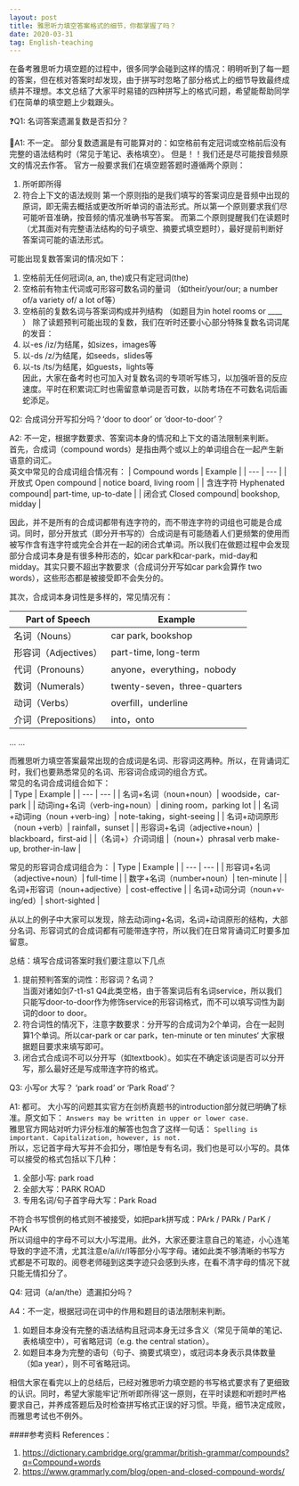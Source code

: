 ```yaml
---
layout: post
title: 雅思听力填空答案格式的细节，你都掌握了吗？
date: 2020-03-31
tag: English-teaching
---
```


在备考雅思听力填空题的过程中，很多同学会碰到这样的情况：明明听到了每一题的答案，但在核对答案时却发现，由于拼写时忽略了部分格式上的细节导致最终成绩并不理想。本文总结了大家平时易错的四种拼写上的格式问题，希望能帮助同学们在简单的填空题上少栽跟头。

❓Q1: 名词答案遗漏复数是否扣分？  

📖A1: 不一定。
部分复数遗漏是有可能算对的：如空格前有定冠词或空格前后没有完整的语法结构时（常见于笔记、表格填空）。
但是！！我们还是尽可能按音频原文的情况去作答。
官方一般要求我们在填空题答题时遵循两个原则：
1.	 所听即所得
2.	 符合上下文的语法规则
第一个原则指的是我们填写的答案词应是音频中出现的原词，即无需去概括或更改所听单词的语法形式。所以第一个原则要求我们尽可能听音准确，按音频的情况准确书写答案。
而第二个原则提醒我们在读题时（尤其面对有完整语法结构的句子填空、摘要式填空题时），最好提前判断好答案词可能的语法形式。

可能出现复数答案词的情况如下：
1.	空格前无任何冠词(a, an, the)或只有定冠词(the)
2.	空格前有物主代词或可形容可数名词的量词
（如their/your/our; a number of/a variety of/ a lot of等）
3.	空格前的复数名词与答案词构成并列结构
（如题目为in hotel rooms or ____ ）
除了读题预判可能出现的复数，我们在听时还要小心部分特殊复数名词词尾的发音：
1.	以-es /iz/为结尾，如sizes，images等
2.	以-ds /z/为结尾，如seeds，slides等
3.	以-ts /ts/为结尾，如guests，lights等  
因此，大家在备考时也可加入对复数名词的专项听写练习，以加强听音的反应速度。平时在积累词汇时也需留意单词是否可数，以防考场在不可数名词后画蛇添足。

Q2: 合成词分开写扣分吗？‘door to door’ or ‘door-to-door’？

A2: 不一定，根据字数要求、答案词本身的情况和上下文的语法限制来判断。  
首先，合成词（compound words）是指由两个或以上的单词组合在一起产生新语意的词汇。  
英文中常见的合成词组合情况有：
| Compound words | Example |
| --- | --- |
| 开放式 Open compound |	notice board, living room   |
| 含连字符 Hyphenated compound| part-time, up-to-date |
| 闭合式 Closed compound| bookshop, midday |


因此，并不是所有的合成词都带有连字符的，而不带连字符的词组也可能是合成词。同时，部分开放式（即分开书写的）合成词是有可能随着人们更频繁的使用而被写作含有连字符或完全合并在一起的闭合式单词。所以我们在做题过程中会发现部分合成词本身是有很多种形态的，如car park和car-park，mid-day和midday。其实只要不超出字数要求（合成词分开写如car park会算作 two words），这些形态都是被接受即不会失分的。

其次，合成词本身词性是多样的，常见情况有：

| Part of Speech| Example |
| --- | --- |
| 名词（Nouns）|	car park, bookshop |
| 形容词（Adjectives）|	part-time, long-term  |
| 代词（Pronouns）	| anyone，everything，nobody  |
| 数词（Numerals）	| twenty-seven，three-quarters  |
| 动词（Verbs）	| overfill，underline |  
| 介词（Prepositions）|	into，onto  |
…	…  

而雅思听力填空答案最常出现的合成词是名词、形容词这两种。所以，在背诵词汇时，我们也要熟悉常见的名词、形容词合成词的组合方式。  
常见的名词合成词组合如下：  
| Type | Example |
| --- | --- |
| 名词+名词（noun+noun）|	woodside，car-park  |
| 动词ing+名词（verb-ing+noun）|	dining room，parking lot  |
| 名词+动词ing（noun +verb-ing）|	note-taking，sight-seeing  |
| 名词+动词原形（noun +verb）|	rainfall，sunset  |
| 形容词+名词（adjective+noun）|	blackboard，first-aid  |
|（名词+）介词词组 |（noun+）phrasal verb	make-up, brother-in-law |

常见的形容词合成词组合为：
| Type | Example |
| --- | --- |
| 形容词+名词（adjective+noun）|	full-time |
| 数字+名词（number+noun）|	ten-minute |
| 名词+形容词（noun+adjective）|	cost-effective |
| 名词+动词分词（noun+v-ing/ed）|	short-sighted |

从以上的例子中大家可以发现，除去动词ing+名词，名词+动词原形的结构，大部分名词、形容词式的合成词都有可能带连字符，所以我们在日常背诵词汇时要多加留意。

总结：填写合成词答案时我们要注意以下几点  
1.	提前预判答案的词性：形容词？名词？  
当面对诸如剑7-t1-s1 Q4此类空格，由于答案词后有名词service，所以我们只能写door-to-door作为修饰service的形容词格式，而不可以填写词性为副词的door to door。
2.	符合词性的情况下，注意字数要求：分开写的合成词为2个单词，合在一起则算1个单词。所以car-park or car park，ten-minute or ten minutes‘ 大家根据题目要求来填写即可。 
3.	闭合式合成词不可以分开写（如textbook）。如实在不确定该词是否可以分开写，那么最好还是写成带连字符的格式。


Q3: 小写or 大写？ ‘park road’ or ‘Park Road’？

A1: 都可。
大小写的问题其实官方在剑桥真题书的introduction部分就已明确了标准。原文如下：
```Answers may be written in upper or lower case.```  
雅思官方网站对听力评分标准的解答也包含了这样一句话： 
```Spelling is important. Capitalization, however, is not.```  
所以，忘记首字母大写并不会扣分，哪怕是专有名词，我们也是可以小写的。具体可以接受的格式包括以下几种：
1.	全部小写: park road  
2.	全部大写：PARK ROAD  
3.	专用名词/句子首字母大写：Park Road

不符合书写惯例的格式则不被接受，如把park拼写成：PArk /   PARk  /  ParK   / PArK  
所以词组中的字母不可以大小写混用。此外，大家还要注意自己的笔迹，小心连笔导致的字迹不清，尤其注意e/a/i/r/l等部分小写字母。诸如此类不够清晰的书写方式都是不可取的。阅卷老师碰到这类字迹只会感到头疼，在看不清字母的情况下就只能无情扣分了。
 

Q4: 冠词（a/an/the）遗漏扣分吗？

A4：不一定，根据冠词在词中的作用和题目的语法限制来判断。  
1.	如题目本身没有完整的语法结构且冠词本身无过多含义（常见于简单的笔记、表格填空中），可省略冠词（e.g. the central station）。
2.	如题目本身为完整的语句（句子、摘要式填空），或冠词本身表示具体数量（如a year），则不可省略冠词。  

相信大家在看完以上的总结后，已经对雅思听力填空题的书写格式要求有了更细致的认识。同时，希望大家能牢记‘所听即所得‘这一原则，在平时读题和听题时严格要求自己，并养成答题后及时检查拼写格式正误的好习惯。毕竟，细节决定成败，而雅思考试也不例外。

####参考资料 References：
1.	https://dictionary.cambridge.org/grammar/british-grammar/compounds?q=Compound+words
2.	https://www.grammarly.com/blog/open-and-closed-compound-words/
